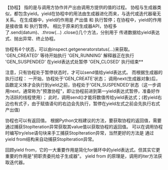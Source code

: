 【协程】
指的是与调用方协作并产出由调用方提供的值的过程。
协程与生成器类似，都包含yield。yield在协程中的用法由生成器进化而来，与迭代或迭代器毫无关系。
在生成器中，yield的作用是 产出值 和 执行暂停；在协程中，yield的作用是接收值 和 执行暂停。
相比于原来的生成器API，协程多了.send(datum)、.throw(…) .close()几个方法，分别用于 传递数据给yield表达式、抛出异常、终止协程。

协程有4个状态，可以由inspect.getgeneratorstatus(…)来获取。
'GEN_CREATED' 等待开始执行
'GEN_RUNNING' 解释器正在执行
'GEN_SUSPENDED' 在yield表达式处暂停
'GEN_CLOSED' 执行结束**

注意，只有协程处于暂停状态时，才可以send值给yield表达式。
而根据生成器的执行过程：
一开始，协程处于'GEN_CREATE'状态；
调用next(生成器对象)后，函数定义体才会执行到yield之前，协程处于'GEN_SUSPENDED'状态（这一步调用next，通常称为"预激协程"，即让协程前进到第一yield表达式暂停，准备好作为活跃的线程使用）；
此时，调用send()才能将数值传给yield表达式；(若yield右边也有式子，由于赋值语句的右边会先执行，暂停在yield左式之前会先执行右式产出值)


协程也可以有返回值。
根据Python文档建议的方法，要获取协程的返回值，需要通过捕获StopIteration异常获取其value值以获取协程的返回值。
可以在调用协程时编写try/else语句块来手工捕获StopIteration异常，当然更好的方法是 通过yield from结构来自动捕获StopIteration异常。

回顾yield from，它的一大重要作用是简化for循环中的yield表达式。但其实它更重要的作用是"把职责委托给子生成器"。
yield from <iterable> 的原理是，调用<iterable>的iter方法获取迭代器。